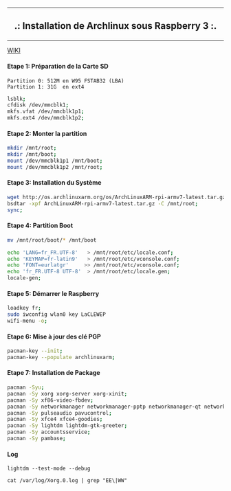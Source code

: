 ------------------------------------------------------------------------------------------------------------------------------------------------

## <p align='center'> .: Installation de Archlinux sous Raspberry 3 :. </p>

------------------------------------------------------------------------------------------------------------------------------------------------

[WIKI](https://archlinuxarm.org/platforms/armv8/broadcom/raspberry-pi-3)

#### Etape 1: Préparation de la Carte SD

```
Partition 0: 512M en W95 FSTAB32 (LBA)
Partition 1: 31G  en ext4
```

```bash
lsblk;
cfdisk /dev/mmcblk1;
mkfs.vfat /dev/mmcblk1p1;
mkfs.ext4 /dev/mmcblk1p2;
```

#### Etape 2: Monter la partition
```bash
mkdir /mnt/root;
mkdir /mnt/boot;
mount /dev/mmcblk1p1 /mnt/boot;
mount /dev/mmcblk1p2 /mnt/root;
```

#### Etape 3: Installation du Système
```bash
wget http://os.archlinuxarm.org/os/ArchLinuxARM-rpi-armv7-latest.tar.gz;
bsdtar -xpf ArchLinuxARM-rpi-armv7-latest.tar.gz -C /mnt/root;
sync;
```

#### Etape 4: Partition Boot
```bash
mv /mnt/root/boot/* /mnt/boot

echo 'LANG=fr_FR.UTF-8'   > /mnt/root/etc/locale.conf;
echo 'KEYMAP=fr-latin9'   > /mnt/root/etc/vconsole.conf;
echo 'FONT=eurlatgr'     >> /mnt/root/etc/vconsole.conf;
echo 'fr_FR.UTF-8 UTF-8'  > /mnt/root/etc/locale.gen;
locale-gen;

```

#### Etape 5: Démarrer le Raspberry
```bash
loadkey fr;
sudo iwconfig wlan0 key LaCLEWEP
wifi-menu -o;
```

#### Etape 6: Mise à jour des clé PGP
```bash
pacman-key --init;
pacman-key --populate archlinuxarm;
```

#### Etape 7: Installation de Package
```bash
pacman -Syu;
pacman -Sy xorg xorg-server xorg-xinit;
pacman -Sy xf86-video-fbdev;
pacman -Sy networkmanager networkmanager-pptp networkmanager-qt network-manager-applet;
pacman -Sy pulseaudio pavucontrol;
pacman -Sy xfce4 xfce4-goodies;
pacman -Sy lightdm lightdm-gtk-greeter;
pacman -Sy accountsservice;
pacman -Sy pambase;
```

#### Log
```
lightdm --test-mode --debug

cat /var/log/Xorg.0.log | grep "EE\|WW"
```

